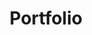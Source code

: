 ---
title: Portfolio
layout: collection
permalink: /portfolio/
collection: portfolio
entries_layout: grid
classes: wide
<!-- author_profile: true -->
---